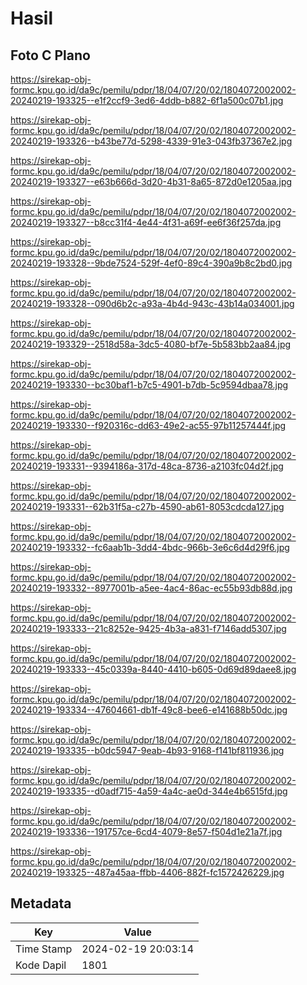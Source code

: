 # Hasil

## Foto C Plano

https://sirekap-obj-formc.kpu.go.id/da9c/pemilu/pdpr/18/04/07/20/02/1804072002002-20240219-193325--e1f2ccf9-3ed6-4ddb-b882-6f1a500c07b1.jpg

https://sirekap-obj-formc.kpu.go.id/da9c/pemilu/pdpr/18/04/07/20/02/1804072002002-20240219-193326--b43be77d-5298-4339-91e3-043fb37367e2.jpg

https://sirekap-obj-formc.kpu.go.id/da9c/pemilu/pdpr/18/04/07/20/02/1804072002002-20240219-193327--e63b666d-3d20-4b31-8a65-872d0e1205aa.jpg

https://sirekap-obj-formc.kpu.go.id/da9c/pemilu/pdpr/18/04/07/20/02/1804072002002-20240219-193327--b8cc31f4-4e44-4f31-a69f-ee6f36f257da.jpg

https://sirekap-obj-formc.kpu.go.id/da9c/pemilu/pdpr/18/04/07/20/02/1804072002002-20240219-193328--9bde7524-529f-4ef0-89c4-390a9b8c2bd0.jpg

https://sirekap-obj-formc.kpu.go.id/da9c/pemilu/pdpr/18/04/07/20/02/1804072002002-20240219-193328--090d6b2c-a93a-4b4d-943c-43b14a034001.jpg

https://sirekap-obj-formc.kpu.go.id/da9c/pemilu/pdpr/18/04/07/20/02/1804072002002-20240219-193329--2518d58a-3dc5-4080-bf7e-5b583bb2aa84.jpg

https://sirekap-obj-formc.kpu.go.id/da9c/pemilu/pdpr/18/04/07/20/02/1804072002002-20240219-193330--bc30baf1-b7c5-4901-b7db-5c9594dbaa78.jpg

https://sirekap-obj-formc.kpu.go.id/da9c/pemilu/pdpr/18/04/07/20/02/1804072002002-20240219-193330--f920316c-dd63-49e2-ac55-97b11257444f.jpg

https://sirekap-obj-formc.kpu.go.id/da9c/pemilu/pdpr/18/04/07/20/02/1804072002002-20240219-193331--9394186a-317d-48ca-8736-a2103fc04d2f.jpg

https://sirekap-obj-formc.kpu.go.id/da9c/pemilu/pdpr/18/04/07/20/02/1804072002002-20240219-193331--62b31f5a-c27b-4590-ab61-8053cdcda127.jpg

https://sirekap-obj-formc.kpu.go.id/da9c/pemilu/pdpr/18/04/07/20/02/1804072002002-20240219-193332--fc6aab1b-3dd4-4bdc-966b-3e6c6d4d29f6.jpg

https://sirekap-obj-formc.kpu.go.id/da9c/pemilu/pdpr/18/04/07/20/02/1804072002002-20240219-193332--8977001b-a5ee-4ac4-86ac-ec55b93db88d.jpg

https://sirekap-obj-formc.kpu.go.id/da9c/pemilu/pdpr/18/04/07/20/02/1804072002002-20240219-193333--21c8252e-9425-4b3a-a831-f7146add5307.jpg

https://sirekap-obj-formc.kpu.go.id/da9c/pemilu/pdpr/18/04/07/20/02/1804072002002-20240219-193333--45c0339a-8440-4410-b605-0d69d89daee8.jpg

https://sirekap-obj-formc.kpu.go.id/da9c/pemilu/pdpr/18/04/07/20/02/1804072002002-20240219-193334--47604661-db1f-49c8-bee6-e141688b50dc.jpg

https://sirekap-obj-formc.kpu.go.id/da9c/pemilu/pdpr/18/04/07/20/02/1804072002002-20240219-193335--b0dc5947-9eab-4b93-9168-f141bf811936.jpg

https://sirekap-obj-formc.kpu.go.id/da9c/pemilu/pdpr/18/04/07/20/02/1804072002002-20240219-193335--d0adf715-4a59-4a4c-ae0d-344e4b6515fd.jpg

https://sirekap-obj-formc.kpu.go.id/da9c/pemilu/pdpr/18/04/07/20/02/1804072002002-20240219-193336--191757ce-6cd4-4079-8e57-f504d1e21a7f.jpg

https://sirekap-obj-formc.kpu.go.id/da9c/pemilu/pdpr/18/04/07/20/02/1804072002002-20240219-193325--487a45aa-ffbb-4406-882f-fc1572426229.jpg


## Metadata

| Key        | Value               |
| ---------- | ------------------- |
| Time Stamp | 2024-02-19 20:03:14 |
| Kode Dapil | 1801                |



